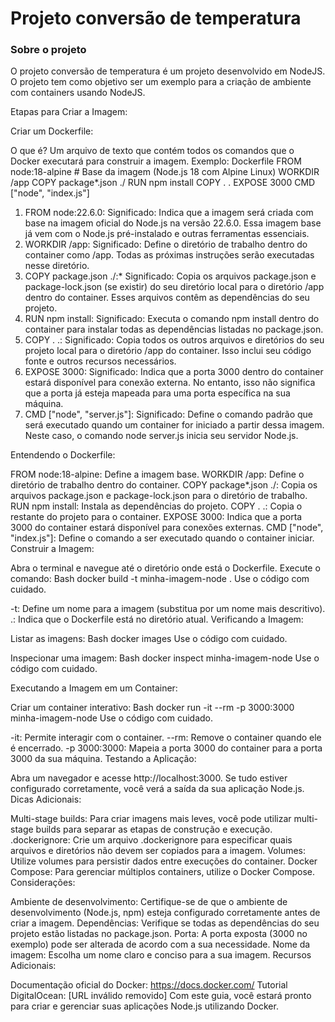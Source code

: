# Projeto conversão de temperatura

### Sobre o projeto
O projeto conversão de temperatura é um projeto desenvolvido em NodeJS. O projeto tem como objetivo ser um exemplo para a criação de ambiente com containers usando NodeJS.

Etapas para Criar a Imagem:

Criar um Dockerfile:

O que é? Um arquivo de texto que contém todos os comandos que o Docker executará para construir a imagem.
Exemplo:
Dockerfile
FROM node:18-alpine  # Base da imagem (Node.js 18 com Alpine Linux)
WORKDIR /app
COPY package*.json ./
RUN npm install
COPY . .
EXPOSE 3000
CMD ["node", "index.js"]

1. FROM node:22.6.0:
Significado: Indica que a imagem será criada com base na imagem oficial do Node.js na versão 22.6.0. Essa imagem base já vem com o Node.js pré-instalado e outras ferramentas essenciais.
2. WORKDIR /app:
Significado: Define o diretório de trabalho dentro do container como /app. Todas as próximas instruções serão executadas nesse diretório.
3. COPY package.json ./:*
Significado: Copia os arquivos package.json e package-lock.json (se existir) do seu diretório local para o diretório /app dentro do container. Esses arquivos contêm as dependências do seu projeto.
4. RUN npm install:
Significado: Executa o comando npm install dentro do container para instalar todas as dependências listadas no package.json.
5. COPY . .:
Significado: Copia todos os outros arquivos e diretórios do seu projeto local para o diretório /app do container. Isso inclui seu código fonte e outros recursos necessários.
6. EXPOSE 3000:
Significado: Indica que a porta 3000 dentro do container estará disponível para conexão externa. No entanto, isso não significa que a porta já esteja mapeada para uma porta específica na sua máquina.
7. CMD ["node", "server.js"]:
Significado: Define o comando padrão que será executado quando um container for iniciado a partir dessa imagem. Neste caso, o comando node server.js inicia seu servidor Node.js.

Entendendo o Dockerfile:

FROM node:18-alpine: Define a imagem base.
WORKDIR /app: Define o diretório de trabalho dentro do container.
COPY package*.json ./: Copia os arquivos package.json e package-lock.json para o diretório de trabalho.
RUN npm install: Instala as dependências do projeto.
COPY . .: Copia o restante do projeto para o container.
EXPOSE 3000: Indica que a porta 3000 do container estará disponível para conexões externas.
CMD ["node", "index.js"]: Define o comando a ser executado quando o container iniciar.
Construir a Imagem:

Abra o terminal e navegue até o diretório onde está o Dockerfile.
Execute o comando:
Bash
docker build -t minha-imagem-node .
Use o código com cuidado.

-t: Define um nome para a imagem (substitua por um nome mais descritivo).
.: Indica que o Dockerfile está no diretório atual.
Verificando a Imagem:

Listar as imagens:
Bash
docker images
Use o código com cuidado.

Inspecionar uma imagem:
Bash
docker inspect minha-imagem-node
Use o código com cuidado.

Executando a Imagem em um Container:

Criar um container interativo:
Bash
docker run -it --rm -p 3000:3000 minha-imagem-node
Use o código com cuidado.

-it: Permite interagir com o container.
--rm: Remove o container quando ele é encerrado.
-p 3000:3000: Mapeia a porta 3000 do container para a porta 3000 da sua máquina.
Testando a Aplicação:

Abra um navegador e acesse http://localhost:3000.
Se tudo estiver configurado corretamente, você verá a saída da sua aplicação Node.js.
Dicas Adicionais:

Multi-stage builds: Para criar imagens mais leves, você pode utilizar multi-stage builds para separar as etapas de construção e execução.
.dockerignore: Crie um arquivo .dockerignore para especificar quais arquivos e diretórios não devem ser copiados para a imagem.
Volumes: Utilize volumes para persistir dados entre execuções do container.
Docker Compose: Para gerenciar múltiplos containers, utilize o Docker Compose.
Considerações:

Ambiente de desenvolvimento: Certifique-se de que o ambiente de desenvolvimento (Node.js, npm) esteja configurado corretamente antes de criar a imagem.
Dependências: Verifique se todas as dependências do seu projeto estão listadas no package.json.
Porta: A porta exposta (3000 no exemplo) pode ser alterada de acordo com a sua necessidade.
Nome da imagem: Escolha um nome claro e conciso para a sua imagem.
Recursos Adicionais:

Documentação oficial do Docker: https://docs.docker.com/
Tutorial DigitalOcean: [URL inválido removido]
Com este guia, você estará pronto para criar e gerenciar suas aplicações Node.js utilizando Docker.
